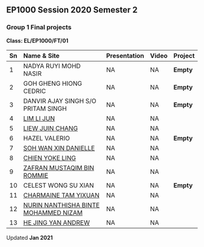 ## EP1000 Session 2020 Semester 2

### Group 1 Final projects

**Class: EL/EP1000/FT/01**


|Sn   |Name & Site                |Presentation |Video          |Project             |
|:----|:--------------------------|:------------|:--------------|:-------------------|
| 1|NADYA RUYI MOHD NASIR|NA|NA|**Empty**|
| 2|GOH GHENG HIONG CEDRIC|NA|NA|**Empty**|
| 3|DANVIR AJAY SINGH S/O PRITAM SINGH|NA|NA|**Empty**|
| 4|[LIM LI JUN](https://lloydmontg.github.io/ep1000/)|NA|NA||
| 5|[LIEW JUIN CHANG](https://juinchang.github.io/DFAB/)|NA|NA||
| 6|HAZEL VALERIO|NA|NA|**Empty**|
| 7|[SOH WAN XIN DANIELLE](https://daniellesoh.github.io )|NA|NA||
| 8|[CHIEN YOKE LING](https://chienyokeling.github.io/EP1000/)|NA|NA||
| 9|[ZAFRAN MUSTAQIM BIN ROMMIE](https://zafranmustaqim.github.io/EP1000/)|NA|NA||
|10|CELEST WONG SU XIAN|NA|NA|**Empty**|
|11|[CHARMAINE TAM YIXUAN](https://charlietamyx.github.io/EP1000/)|NA|NA||
|12|[NURIN NANTHISHA BINTE MOHAMMED NIZAM](https://nurin-n.github.io/EP1000/)|NA|NA||
|13|[HE JING YAN ANDREW](https://angstdrew.github.io/EP1000/)|NA|NA||

Updated **Jan 2021**